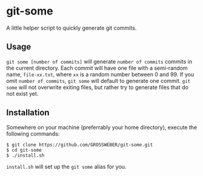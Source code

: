 # git-some

A little helper script to quickly generate git commits.

## Usage

`git some [number of commits]` will generate `number of commits` commits in the current directory. Each commit will have one file with a semi-random name, `file-xx.txt`, where `xx` is a random number between 0 and 99. If you omit `number of commits`, `git some` will default to generate one commit. `git some` will not overwrite exiting files, but rather try to generate files that do not exist yet.

## Installation

Somewhere on your machine (preferrably your home directory), execute the following commands:

```
$ git clone https://github.com/GROSSWEBER/git-some.git
$ cd git-some
$ ./install.sh
```

`install.sh` will set up the `git some` alias for you.
